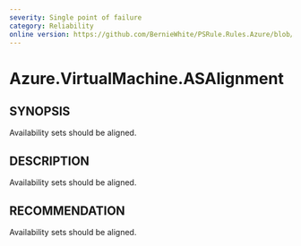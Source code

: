 ```yaml
---
severity: Single point of failure
category: Reliability
online version: https://github.com/BernieWhite/PSRule.Rules.Azure/blob/master/docs/rules/en-US/Azure.VirtualMachine.ASAlignment.md
---
```


# Azure.VirtualMachine.ASAlignment

## SYNOPSIS

Availability sets should be aligned.

## DESCRIPTION

Availability sets should be aligned.

## RECOMMENDATION

Availability sets should be aligned.
